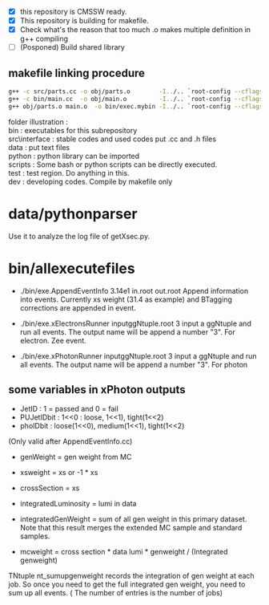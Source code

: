 - [x] this repository is CMSSW ready.
- [x] This repository is building for makefile.
- [x] Check what's the reason that too much .o makes multiple definition in g++ compiling
- [ ] (Posponed) Build shared library

## makefile linking procedure
``` bash
g++ -c src/parts.cc -o obj/parts.o        -I../.. `root-config --cflags --libs`
g++ -c bin/main.cc  -o obj/main.o         -I../.. `root-config --cflags --libs`
g++ obj/parts.o main.o  -o bin/exec.mybin -I../.. `root-config --cflags --libs`
```


folder illustration : <br/>
bin           : executables for this subrepository<br/>
src\interface : stable codes and used codes put .cc and .h files<br/>
data          : put text files<br/>
python        : python library can be imported<br/>
scripts       : Some bash or python scripts can be directly executed.<br/>
test          : test region. Do anything in this.<br/>
dev           : developing codes. Compile by makefile only<br/>

# data/pythonparser
Use it to analyze the log file of getXsec.py.

# bin/allexecutefiles
* ./bin/exe.AppendEventInfo 3.14e1 in.root out.root
Append information into events. Currently xs weight (31.4 as example) and BTagging corrections are appended in event.

* ./bin/exe.xElectronsRunner inputggNtuple.root 3
input a ggNtuple and run all events. The output name will be append a number "3". For electron. Zee event.
* ./bin/exe.xPhotonRunner inputggNtuple.root 3
input a ggNtuple and run all events. The output name will be append a number "3". For photon

## some variables in xPhoton outputs
* JetID : 1 = passed and 0 = fail
* PUJetIDbit : 1<<0 : loose, 1<<1), tight(1<<2)
* phoIDbit : loose(1<<0), medium(1<<1), tight(1<<2)

(Only valid after AppendEventInfo.cc)
* genWeight = gen weight from MC
* xsweight = xs or -1 * xs
* crossSection = xs
* integratedLuminosity = lumi in data
* integratedGenWeight = sum of all gen weight in this primary dataset. Note that this result merges the extended MC sample and standard samples.

* mcweight = cross section * data lumi * genweight / (Integrated genweight)


TNtuple nt_sumupgenweight records the integration of gen weight at each job. So once you need to get the full integrated gen weight, you need to sum up all events. ( The number of entries is the number of jobs)


